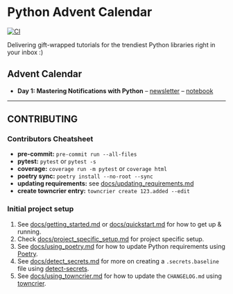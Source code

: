 # Python Advent Calendar

[![CI](https://github.com/CoefficientSystems/python-advent-calendar/actions/workflows/main.yaml/badge.svg)](https://github.com/CoefficientSystems/python-advent-calendar/actions/workflows/main.yaml)

Delivering gift-wrapped tutorials for the trendiest Python libraries right in your inbox :)

## Advent Calendar
  - **Day 1: Mastering Notifications with Python** – [newsletter](https://py-advent-calendar.beehiiv.com/p/py-advent-calendar-2023-day-1) – [notebook](advent/1_notifications/notebook.ipynb)

---

## CONTRIBUTING

### Contributors Cheatsheet
  - **pre-commit:** `pre-commit run --all-files`
  - **pytest:** `pytest` or `pytest -s`
  - **coverage:** `coverage run -m pytest` or `coverage html`
  - **poetry sync:** `poetry install --no-root --sync`
  - **updating requirements:** see [docs/updating_requirements.md](docs/updating_requirements.md)
  - **create towncrier entry:** `towncrier create 123.added --edit`

### Initial project setup

1. See [docs/getting_started.md](docs/getting_started.md) or [docs/quickstart.md](docs/quickstart.md)
   for how to get up & running.
2. Check [docs/project_specific_setup.md](docs/project_specific_setup.md) for project specific setup.
3. See [docs/using_poetry.md](docs/using_poetry.md) for how to update Python requirements using
   [Poetry](https://python-poetry.org/).
4. See [docs/detect_secrets.md](docs/detect_secrets.md) for more on creating a `.secrets.baseline`
   file using [detect-secrets](https://github.com/Yelp/detect-secrets).
5. See [docs/using_towncrier.md](docs/using_towncrier.md) for how to update the `CHANGELOG.md`
   using [towncrier](https://github.com/twisted/towncrier).
